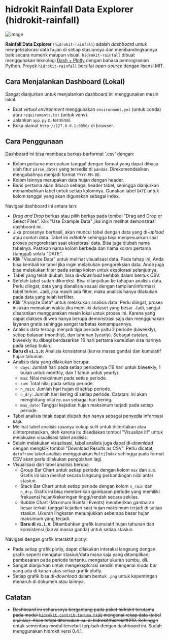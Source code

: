 # hidrokit Rainfall Data Explorer (hidrokit-rainfall)

![image](https://user-images.githubusercontent.com/1007910/173458676-3db6da81-d583-40d0-87b6-0a635e25e50d.png)

__Rainfall Data Explorer__ (`hidrokit-rainfall`) adalah _dashboard_ untuk mengeksplorasi data hujan di setiap stasiunnya dan membandingkannya baik secara numerik maupun visual. `hidrokit-rainfall` dibuat menggunakan teknologi [Dash + Plotly](https://plotly.com/) dengan bahasa pemrograman Python. Proyek `hidrokit-rainfall` bersifat _open-source_ dengan lisensi MIT.

## Cara Menjalankan Dashboard (Lokal)

Sangat dianjurkan untuk menjalankan dashboard ini menggunakan mesin lokal.

- Buat _virtual environment_ menggunakan `environment.yml` (untuk conda) atau `requirements.txt` (untuk venv).
- Jalankan `app.py` di terminal.
- Buka alamat `http://127.0.0.1:8050/` di browser.

## Cara Penggunaan

Dashboard ini bisa membaca berkas berformat '.csv' dengan:

- Kolom pertama merupakan tanggal dengan format yang dapat dibaca oleh fitur `parse_dates` yang tersedia di `pandas`. Direkomendasikan mengubahnya menjadi format `YYYY-MM-DD`. 
- Kolom lainnya merupakan data hujan dengan header. 
- Baris pertama akan dibaca sebagai header tabel, sehingga dianjurkan menambahkan label untuk setiap kolomnya. Gunakan label `DATE` untuk kolom tanggal yang akan digunakan sebagai index.

Navigasi dashboard ini antara lain:

- _Drag and Drop_ berkas atau pilih berkas pada tombol "Drag and Drop or Select Files". Klik "Use Example Data" jika ingin melihat demonstrasi dashboard ini.
- Jika prosesnya berhasil, akan muncul tabel dengan data yang di-_upload_ atau contoh data. Tabel ini _editable_ sehingga bisa menyesuaikan saat proses pengoreksian saat eksplorasi data. Bisa juga diubah nama tabelnya. Pastikan nama kolom berbeda dan nama kolom pertama (tanggal) selalu "DATE".
- Klik "Visualize Data" untuk melihat visualisasi data. Pada tahap ini, Anda bisa kembali ke tabel jika ingin melakukan pengoreksian data. Anda juga bisa melakukan filter pada setiap kolom untuk eksplorasi selanjutnya.
- Tabel yang telah diubah, bisa di-_download_ kembali dalam bentuk CSV. 
- Setelah tabel sudah dikoreksi. Bisa dilanjutkan ke tahapan analisis data. Perlu diingat, data yang dianalisis sesuai dengan tampilan/informasi tabel terkini. Jadi, jika masih ada filter, maka analisis hanya dilakukan pada data yang telah terfilter.
- Klik "Analyze Data" untuk melakukan analisis data. Perlu diingat, proses ini akan memakan waktu jika memiliki dataset yang besar. Jadi, sangat disarankan menggunakan mesin lokal untuk proses ini. Karena yang dapat diakses di web hanya berupa demonstrasi saja dan menggunakan layanan gratis sehingga sangat terbatas kemampuannya.
- Analisis data terbagi menjadi tiga periode yaitu 2 periode (biweekly), setiap bulanan (monthly), dan tahunan (yearly). Sebagai catatan, biweekly itu dibagi berdasarkan 16 hari pertama kemudian sisa harinya pada setiap bulan.
- __Baru di `v1.1.0`__: Analisis konsistensi (kurva massa ganda) dan kumulatif hujan tahunan. 
- Analisis data yang dilakukan berupa:
    - `days`: Jumlah hari pada setiap periodenya (16 hari untuk biweekly, 1 bulan untuk monthly, dan 1 tahun untuk yearly).
    - `max`: Nilai maksimum pada setiap periode.
    - `sum`: Total nilai pada setiap periode.
    - `n_rain`: Jumlah hari hujan di setiap periode.
    - `n_dry`: Jumlah hari kering di setiap periode. Catatan: Ini akan menghitung nilai `np.nan` sebagai hari kering.
    - `max_date`: Tanggal kejadian hujan maksimum terjadi pada setiap periode. 
- Tabel analisis tidak dapat diubah dan hanya sebagai penyedia informasi saja.
- Melihat tabel analisis rasanya cukup sulit untuk diceritakan atau diinterpretasikan, oleh karena itu disediakan tombol "Visualize it!" untuk melakuakn visualisasi tabel analisis.
- Selain melakukan visualisasi, tabel analisis juga dapat di-_download_ dengan mengklik tombol "Download Results as CSV". Perlu dicatat, `dataframe` tabel analisis menggunakan `MultiIndex` sehingga pada format CSV akan perlu dilakukan pengolahan lagi. 
- Visualisasi dari tabel analisis berupa:
    - Group Bar Chart untuk setiap periode dengan kolom `max` dan `sum`. Grafik ini bisa melihat secara langsung perbandingan nilai antar stasiun. 
    - Stack Bar Chart untuk setiap periode dengan kolom `n_rain` dan `n_dry`. Grafik ini bisa memberikan gambaran periode yang memiliki frekuensi hujan/kekeringan tinggi/rendah secara sekilas.
    - Bubble Chart (Maximum Rainfall Events) memberikan gambaran besar terkait tanggal kejadian saat hujan maksimum terjadi di setiap stasiun. Ukuran lingkaran menunjukkan seberapa besar hujan maksimum yang terjadi. 
    - __Baru di `v1.1.0`__: Ditambahkan grafik kumulatif hujan tahunan dan konsistensi (kurva massa ganda) untuk setiap stasiun.

Navigasi dengan grafik interaktif plotly:

- Pada setiap grafik plotly, dapat dilakukan interaksi langsung dengan grafik seperti mengatur stasiun/data mana saja yang ditampilkan, pembesaran pada periode tertentu. mengatur ukuran sumbu, dll.
- Sangat dianjurkan untuk mengeksplorasi sendiri mengenai _mode bar_ yang ada di kanan atas setiap grafik plotly. 
- Setiap grafik bisa di-_download_ dalam bentuk `.png` untuk kepentingan menaruh di dokumen atau lainnya. 

## Catatan

- ~~Dashboard ini seharusnya bergantung pada paket hidrokit terutama pada modul `hidrokit.contrib.taruma.hk98` mengenai rekap data (tabel analisis). Akan tetapi ditemukan isu di hidrokit/hidrokit#219. Sehingga untuk sementara modul tersebut terpisah dengan dashboard ini.~~ Sudah menggunakan hidrokit versi 0.4.1.
